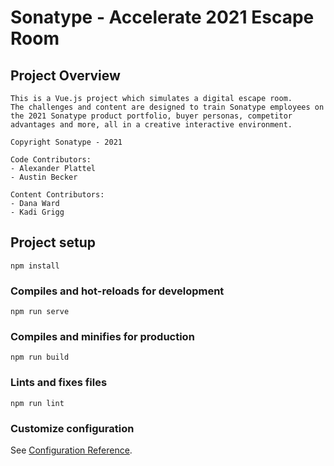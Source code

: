 # Sonatype - Accelerate 2021 Escape Room

## Project Overview
```
This is a Vue.js project which simulates a digital escape room. 
The challenges and content are designed to train Sonatype employees on the 2021 Sonatype product portfolio, buyer personas, competitor advantages and more, all in a creative interactive environment. 

Copyright Sonatype - 2021

Code Contributors:
- Alexander Plattel
- Austin Becker

Content Contributors:
- Dana Ward
- Kadi Grigg
```

## Project setup
```
npm install
```

### Compiles and hot-reloads for development
```
npm run serve
```

### Compiles and minifies for production
```
npm run build
```

### Lints and fixes files
```
npm run lint
```

### Customize configuration
See [Configuration Reference](https://cli.vuejs.org/config/).
